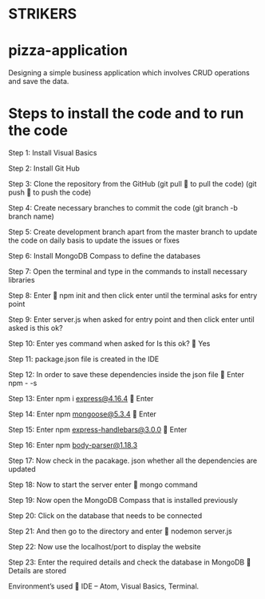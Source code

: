 # STRIKERS

# pizza-application
Designing a simple business application which involves CRUD operations and save the data.

# Steps to install the code and to run the code


Step 1: Install Visual Basics

Step 2: Install Git Hub 

Step 3: Clone the repository from the GitHub 
(git pull  to pull the code) 
(git push  to push the code)

Step 4: Create necessary branches to commit the code 
(git branch -b branch name)

Step 5: Create development branch apart from the master branch to update the code on daily basis to update the issues or fixes

Step 6: Install MongoDB Compass to define the databases

Step 7: Open the terminal and type in the commands to install necessary libraries 

Step 8: Enter  npm init and then click enter until the terminal asks for entry point 

Step 9: Enter server.js when asked for entry point and then click enter until asked is this ok?

Step 10: Enter yes command when asked for Is this ok?  Yes

Step 11: package.json file is created in the IDE 

Step 12: In order to save these dependencies inside the json file  Enter npm - -s

Step 13: Enter npm i express@4.16.4  Enter

Step 14: Enter npm mongoose@5.3.4  Enter

Step 15: Enter npm express-handlebars@3.0.0   Enter

Step 16: Enter npm body-parser@1.18.3

Step 17: Now check in the pacakage. json whether all the dependencies are updated

Step 18:  Now to start the server enter  mongo command 

Step 19: Now open the MongoDB Compass that is installed previously 


Step 20: Click on the database that needs to be connected

Step 21: And then go to the directory and enter  nodemon server.js

Step 22: Now use the localhost/port to display the website 

Step 23: Enter the required details and check the database in MongoDB  Details are stored


Environment’s used  IDE – Atom, Visual Basics, Terminal.




  


